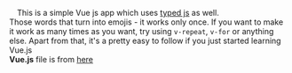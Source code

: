 &emsp;This is a simple Vue js app which uses <a href="https://github.com/mattboldt/typed.js">typed js</a> as well.<br/>
Those words that turn into emojis - it works only once. 
If you want to make it work as many times as you want, 
try using <code>v-repeat</code>, <code>v-for</code> or anything else.
Apart from that, it's a pretty easy to follow if 
you just started learning Vue.js<br/>
<b>Vue.js</b> file is from <a href="https://vuejs.org/js/vue.js">here</a>

